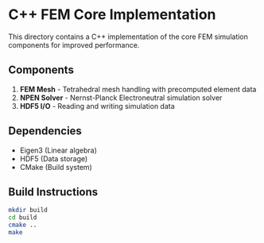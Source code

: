 # C++ FEM Core Implementation

This directory contains a C++ implementation of the core FEM simulation components for improved performance.

## Components

1. **FEM Mesh** - Tetrahedral mesh handling with precomputed element data
2. **NPEN Solver** - Nernst-Planck Electroneutral simulation solver
3. **HDF5 I/O** - Reading and writing simulation data

## Dependencies

- Eigen3 (Linear algebra)
- HDF5 (Data storage)
- CMake (Build system)

## Build Instructions

```bash
mkdir build
cd build
cmake ..
make
```

